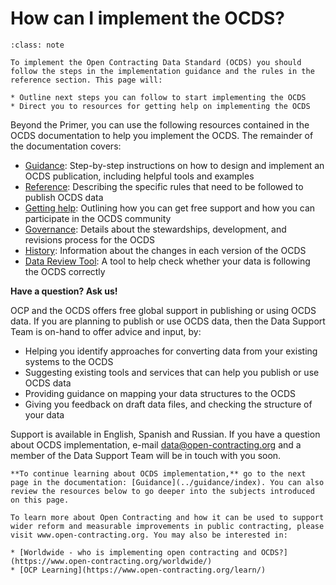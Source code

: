 # How can I implement the OCDS?

```{admonition} Objectives
:class: note

To implement the Open Contracting Data Standard (OCDS) you should follow the steps in the implementation guidance and the rules in the reference section. This page will:

* Outline next steps you can follow to start implementing the OCDS
* Direct you to resources for getting help on implementing the OCDS
```

Beyond the Primer, you can use the following resources contained in the OCDS documentation to help you implement the OCDS. The remainder of the documentation covers:

* [Guidance](../guidance/index): Step-by-step instructions on how to design and implement an OCDS publication, including helpful tools and examples
* [Reference](../schema/index): Describing the specific rules that need to be followed to publish OCDS data
* [Getting help](../support/index): Outlining how you can get free support and how you can participate in the OCDS community
* [Governance](../governance/index): Details about the stewardships, development, and revisions process for the OCDS
* [History](../history/index): Information about the changes in each version of the OCDS
* [Data Review Tool](https://standard.open-contracting.org/review/): A tool to help check whether your data is following the OCDS correctly

**Have a question? Ask us!**

OCP and the OCDS offers free global support in publishing or using OCDS data. If you are planning to publish or use OCDS data, then the Data Support Team is on-hand to offer advice and input, by:

* Helping you identify approaches for converting data from your existing systems to the OCDS
* Suggesting existing tools and services that can help you publish or use OCDS data
* Providing guidance on mapping your data structures to the OCDS
* Giving you feedback on draft data files, and checking the structure of your data

Support is available in English, Spanish and Russian. If you have a question about OCDS implementation, e-mail [data@open-contracting.org](mailto:data@open-contracting.org) and a member of the Data Support Team will be in touch with you soon.

```{note}
**To continue learning about OCDS implementation,** go to the next page in the documentation: [Guidance](../guidance/index). You can also review the resources below to go deeper into the subjects introduced on this page.

To learn more about Open Contracting and how it can be used to support wider reform and measurable improvements in public contracting, please visit www.open-contracting.org. You may also be interested in:

* [Worldwide - who is implementing open contracting and OCDS?](https://www.open-contracting.org/worldwide/)
* [OCP Learning](https://www.open-contracting.org/learn/)
```
